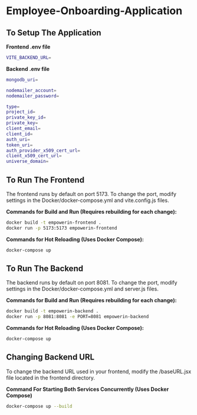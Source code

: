# Employee-Onboarding-Application

## To Setup The Application

**Frontend .env file**
```sh
VITE_BACKEND_URL=
```

**Backend .env file**
```sh
mongodb_uri=

nodemailer_account=
nodemailer_password=

type=
project_id=
private_key_id=
private_key=
client_email=
client_id=
auth_uri=
token_uri=
auth_provider_x509_cert_url=
client_x509_cert_url=
universe_domain=
```

## To Run The Frontend
The frontend runs by default on port 5173. To change the port, modify settings in the Docker/docker-compose.yml and vite.config.js files.

**Commands for Build and Run (Requires rebuilding for each change):**
```sh
docker build -t empowerin-frontend .
docker run -p 5173:5173 empowerin-frontend 
```

**Commands for Hot Reloading (Uses Docker Compose):**
```sh
docker-compose up
```

## To Run The Backend
The backend runs by default on port 8081. To change the port, modify settings in the Docker/docker-compose.yml and server.js files.

**Commands for Build and Run (Requires rebuilding for each change):**
```sh
docker build -t empowerin-backend .
docker run -p 8081:8081 -e PORT=8081 empowerin-backend
```

**Commands for Hot Reloading (Uses Docker Compose):**
```sh
docker-compose up
```

## Changing Backend URL
To change the backend URL used in your frontend, modify the /baseURL.jsx file located in the frontend directory.

**Command For Starting Both Services Concurrently (Uses Docker Compose)**
```sh
docker-compose up --build
```